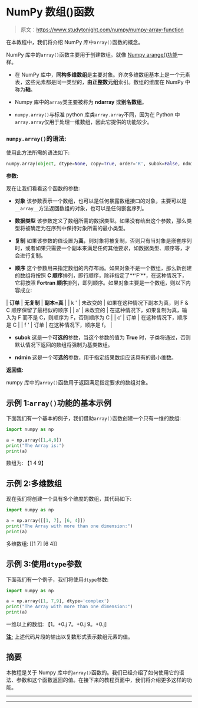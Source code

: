 # NumPy 数组()函数

> 原文：<https://www.studytonight.com/numpy/numpy-array-function>

在本教程中，我们将介绍 NumPy 库中`array()`函数的概念。

NumPy 库中的`array()`函数主要用于创建数组。就像 [Numpy arange()功能](https://www.studytonight.com/numpy/numpy-arange-function)一样。

*   在 NumPy 库中，**同构多维数组**是主要对象。齐次多维数组基本上是一个元素表，这些元素都是同一类型的，**由正整数元组**索引。数组的维度在 NumPy 中称为**轴**。

*   Numpy 库中的`array`类主要被称为 **ndarray** 或**别名数组**。

*   `numpy.array()`与标准 python 库类`array.array`不同，因为在 Python 中`array.array`仅用于处理一维数组，因此它提供的功能较少。

### `numpy.array()`的语法:

使用此方法所需的语法如下:

```py
numpy.array(object, dtype=None, copy=True, order='K', subok=False, ndmin=0) 
```

**参数:**

现在让我们看看这个函数的参数:

*   **对象**
    该参数表示一个数组，也可以是任何暴露数组接口的对象，主要可以是`__array__`方法返回数组的对象，也可以是任何嵌套序列。

*   **数据类型**
    该参数定义了数组所需的数据类型。如果没有给出这个参数，那么类型将被确定为在序列中保持对象所需的最小类型。

*   **复制**
    如果该参数的值设置为**真**，则对象将被复制，否则只有当对象是嵌套序列时，或者如果只需要一个副本来满足任何其他要求，如数据类型、顺序等，才会进行复制。

*   **顺序**
    这个参数用来指定数组的内存布局。如果对象不是一个数组，那么新创建的数组将按照 **C 顺序**排列，即行顺序，除非指定了**‘F’**，在这种情况下，它将按照 **Fortran 顺序**排列，即列顺序。如果对象主要是一个数组，则以下内容成立:

| **订单** | **无复制** | **副本=真** |
| k ' | 未改变的 | 如果在这种情况下副本为真，则 F & C 顺序保留了最相似的顺序 |
| a′ | 未改变的 | 在这种情况下，如果复制为真，输入为 F 而不是 C，则顺序为 F，否则顺序为 C |
| c′ | 订单 | 在这种情况下，顺序是 C |
| f ' | 订单 | 在这种情况下，顺序是 f。 |

*   **subok**
    这是一个**可选的**参数，当这个参数的值为 **True** 时，子类将通过，否则默认情况下返回的数组将强制为基类数组。

*   **ndmin**
    这是一个**可选的**参数，用于指定结果数组应该具有的最小维数。

**返回值:**

numpy 库中的`array()`函数用于返回满足指定要求的数组对象。

## 示例 1:`array()`功能的基本示例

下面我们有一个基本的例子，我们借助`array()`函数创建一个只有一维的数组:

```py
import numpy as np  

a = np.array([1,4,9])  
print("The Array is:")
print(a)
```

数组为:
【1 4 9】

## 示例 2:多维数组

现在我们将创建一个具有多个维度的数组，其代码如下:

```py
import numpy as np  

a = np.array([[1, 7], [6, 4]])  
print("The Array with more than one dimension:")
print(a)
```

多维数组:
[[1 7]
[6 4]]

## 示例 3:使用`dtype`参数

下面我们有一个例子，我们将使用`dtype`参数:

```py
import numpy as np  

a = np.array([1, 7,9], dtype='complex')  
print("The Array with more than one dimension:")
print(a)
```

一维以上的数组:
【1。+0.j 7。+0.j 9。+0.j]

<u>**注:**</u> 上述代码片段的输出以复数形式表示数组元素的值。

## 摘要

本教程是关于 Numpy 库中的`array()`函数的。我们已经介绍了如何使用它的语法、参数和这个函数返回的值。在接下来的教程页面中，我们将介绍更多这样的功能。

* * *

* * *